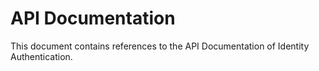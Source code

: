 <!-- loiocce8d64eed1c4d8d8311147336ffe2eb -->

# API Documentation



This document contains references to the API Documentation of Identity Authentication.

